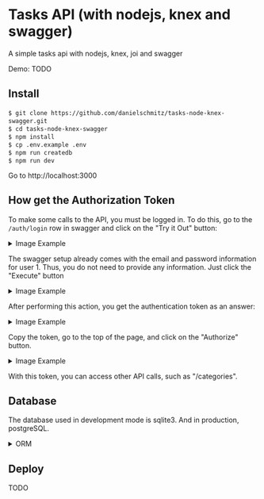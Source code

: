 # Tasks API (with nodejs, knex and swagger)

A simple tasks api with nodejs, knex, joi and swagger

Demo: TODO

## Install

```
$ git clone https://github.com/danielschmitz/tasks-node-knex-swagger.git
$ cd tasks-node-knex-swagger
$ npm install
$ cp .env.example .env
$ npm run createdb
$ npm run dev
```

Go to http://localhost:3000

## How get the Authorization Token 

To make some calls to the API, you must be logged in. To do this, go to the `/auth/login` row in swagger and click on the "Try it Out" button:

<details>
  <summary>Image Example</summary>
  <img src="https://user-images.githubusercontent.com/1509692/213529709-1cf94fa8-f3c8-474b-9cbe-eeb7c4dd4eca.png">
</details>

The swagger setup already comes with the email and password information for user 1. Thus, you do not need to provide any information. Just click the "Execute" button

<details>
  <summary>Image Example</summary>
  <img src="https://user-images.githubusercontent.com/1509692/213527879-ecf0f3fd-bf59-4671-a526-d1d694513482.png">
</details>

After performing this action, you get the authentication token as an answer:

<details>
  <summary>Image Example</summary>
  <img src="https://user-images.githubusercontent.com/1509692/213528135-4fe59b90-8ddb-4ed5-bedb-296f4d6d7d03.png">
</details>

Copy the token, go to the top of the page, and click on the "Authorize" button. 

<details>
  <summary>Image Example</summary>
  <img src="https://user-images.githubusercontent.com/1509692/213528495-da3b2c82-8eba-47d9-9c2e-89d8ade4ab90.png">
</details>

With this token, you can access other API calls, such as "/categories".

## Database

The database used in development mode is sqlite3. And in production, postgreSQL.

<details>
  <summary>ORM</summary>
  <img src="Tasks.png">
</details>

## Deploy

TODO
